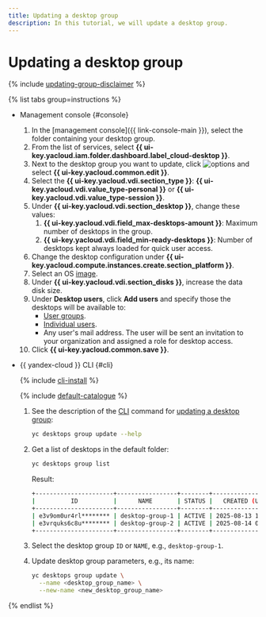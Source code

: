```yaml
---
title: Updating a desktop group
description: In this tutorial, we will update a desktop group.
---
```


# Updating a desktop group

{% include [updating-group-disclaimer](../../../_includes/cloud-desktop/updating-group-disclaimer.md) %}

{% list tabs group=instructions %}

- Management console {#console}

  1. In the [management console]({{ link-console-main }}), select the folder containing your desktop group.
  1. From the list of services, select **{{ ui-key.yacloud.iam.folder.dashboard.label_cloud-desktop }}**.
  1. Next to the desktop group you want to update, click ![options](../../../_assets/console-icons/ellipsis.svg) and select **{{ ui-key.yacloud.common.edit }}**.
  1. Select the **{{ ui-key.yacloud.vdi.section_type }}**: **{{ ui-key.yacloud.vdi.value_type-personal }}** or **{{ ui-key.yacloud.vdi.value_type-session }}**.
  1. Under **{{ ui-key.yacloud.vdi.section_desktop }}**, change these values:
     1. **{{ ui-key.yacloud.vdi.field_max-desktops-amount }}**: Maximum number of desktops in the group.
     1. **{{ ui-key.yacloud.vdi.field_min-ready-desktops }}**: Number of desktops kept always loaded for quick user access.
  1. Change the desktop configuration under **{{ ui-key.yacloud.compute.instances.create.section_platform }}**.
  1. Select an OS [image](../../concepts/images.md).
  1. Under **{{ ui-key.yacloud.vdi.section_disks }}**, increase the data disk size.
  1. Under **Desktop users**, click **Add users** and specify those the desktops will be available to:
     * [User groups](../../../iam/concepts/access-control/public-group.md).
     * [Individual users](../../../iam/concepts/users/accounts.md).
     * Any user's mail address. The user will be sent an invitation to your organization and assigned a role for desktop access.
  1. Click **{{ ui-key.yacloud.common.save }}**.

- {{ yandex-cloud }} CLI {#cli}

  {% include [cli-install](../../../_includes/cli-install.md) %}

  {% include [default-catalogue](../../../_includes/default-catalogue.md) %}

  1. See the description of the [CLI](../../../cli/index.yaml) command for [updating a desktop group](../../../cloud-desktop/concepts/desktops-and-groups.md):

      ```bash
      yc desktops group update --help
      ```

  1. Get a list of desktops in the default folder:

      ```bash
      yc desktops group list
      ```

      Result:

      ```bash
      +----------------------+-----------------+--------+---------------------+
      |          ID          |      NAME       | STATUS |   CREATED (UTC-0)   |
      +----------------------+-----------------+--------+---------------------+
      | e3v9om0ur4rl******** | desktop-group-1 | ACTIVE | 2025-08-13 13:01:44 |
      | e3vrquks6c8u******** | desktop-group-2 | ACTIVE | 2025-08-14 06:21:16 |
      +----------------------+-----------------+--------+---------------------+
      ```

  1. Select the desktop group `ID` or `NAME`, e.g., `desktop-group-1`.
  1. Update desktop group parameters, e.g., its name:

      ```bash
      yc desktops group update \
        --name <desktop_group_name> \
        --new-name <new_desktop_group_name>
      ```

{% endlist %}
